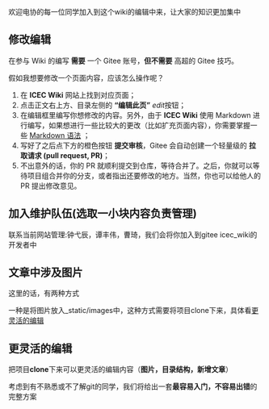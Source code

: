 欢迎电协的每一位同学加入到这个wiki的编辑中来，让大家的知识更加集中

## 修改编辑

在参与 Wiki 的编写 **需要** 一个 Gitee 账号，**但不需要** 高超的 Gitee 技巧。

假如我想要修改一个页面内容，应该怎么操作呢？

1. 在 **ICEC Wiki** 网站上找到对应页面；
2. 点击正文右上方、目录左侧的 **“编辑此页”** *edit*按钮；
3. 在编辑框里编写你想修改的内容。另外，由于 **ICEC Wiki** 使用 Markdown 进行编写，如果想进行一些比较大的更改（比如扩充页面内容），你需要掌握一些 [Markdown 语法](https://markdown.tw/) ；
4. 写好了之后点下方的橙色按钮 **提交审核**，Gitee 会自动创建一个轻量级的 **拉取请求 (pull request, PR)**；
5. 不出意外的话，你的 PR 就顺利提交到仓库，等待合并了。之后，你就可以等待项目组合并你的分支，或者指出还要修改的地方。当然，你也可以给他人的 PR 提出修改意见。

## 加入维护队伍(选取一小块内容负责管理)

联系当前网站管理:钟弋辰，谭丰伟，曹琦，我们会将你加入到gitee icec_wiki的开发者中

## 文章中涉及图片

这里的话，有两种方式

一种是将图片放入_static/images中，这种方式需要将项目clone下来，具体看[更灵活的编辑](#_4)

## 更灵活的编辑

把项目**clone**下来可以更灵活的编辑内容（**图片，目录结构，新增文章**）

考虑到有不熟悉或不了解git的同学，我们将给出一套**最容易入门，不容易出错**的完整方案